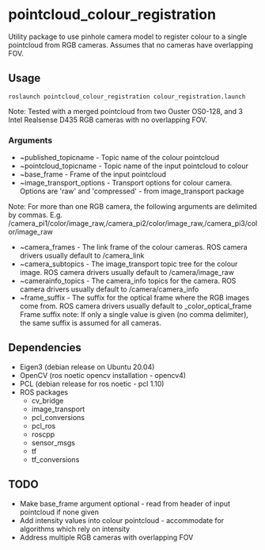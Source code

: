 # pointcloud_colour_registration
Utility package to use pinhole camera model to register colour to a single pointcloud from RGB cameras.
Assumes that no cameras have overlapping FOV.  

## Usage
```
roslaunch pointcloud_colour_registration colour_registration.launch
```
Note: Tested with a merged pointcloud from two Ouster OS0-128, and 3 Intel Realsense D435 RGB cameras with no overlapping FOV.
### Arguments
* ~published_topicname - Topic name of the colour pointcloud
* ~pointcloud_topicname - Topic name of the input pointcloud to colour
* ~base_frame - Frame of the input pointcloud
* ~image_transport_options - Transport options for colour camera. Options are 'raw' and 'compressed' - from image_transport package

Note: For more than one RGB camera, the following arguments are delimited by commas. E.g. /camera_pi1/color/image_raw,/camera_pi2/color/image_raw,/camera_pi3/color/image_raw
* ~camera_frames - The link frame of the colour cameras. ROS camera drivers usually default to /camera_link
* ~camera_subtopics - The image_transport topic tree for the colour image. ROS camera drivers usually default to /camera/image_raw
* ~camerainfo_topics - The camera_info topics for the camera. ROS camera drivers usually default to /camera/camera_info
* ~frame_suffix - The suffix for the optical frame where the RGB images come from. ROS camera drivers usually default to _color_optical_frame  
Frame suffix note: If only a single value is given (no comma delimiter), the same suffix is assumed for all cameras.


## Dependencies
* Eigen3 (debian release on Ubuntu 20.04)
* OpenCV (ros noetic opencv installation - opencv4)
* PCL (debian release for ros noetic - pcl 1.10)
* ROS packages
    * cv_bridge
    * image_transport
    * pcl_conversions
    * pcl_ros
    * roscpp
    * sensor_msgs
    * tf
    * tf_conversions

## TODO
* Make base_frame argument optional - read from header of input pointcloud if none given
* Add intensity values into colour pointcloud - accommodate for algorithms which rely on intensity
* Address multiple RGB cameras with overlapping FOV
